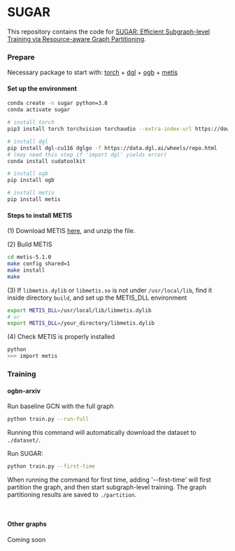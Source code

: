 # SUGAR 
This repository contains the code for [SUGAR: Efficient Subgraph-level Training via Resource-aware Graph Partitioning](https://arxiv.org/abs/2202.00075).

### Prepare
Necessary package to start with: [torch](https://pytorch.org) + [dgl](https://www.dgl.ai/pages/start.html) + [ogb](https://ogb.stanford.edu/docs/home/) + [metis](https://metis.readthedocs.io/en/latest/)
#### Set up the environment
```bash
conda create -n sugar python=3.8
conda activate sugar

# install torch
pip3 install torch torchvision torchaudio --extra-index-url https://download.pytorch.org/whl/cu116

# install dgl
pip install dgl-cu116 dglgo -f https://data.dgl.ai/wheels/repo.html
# (may need this step if 'import dgl' yields error)
conda install cudatoolkit

# install ogb
pip install ogb

# install metis
pip install metis
```

#### Steps to install METIS

(1) Download METIS [here](http://glaros.dtc.umn.edu/gkhome/views/metis), and unzip the file.

(2) Build METIS
```bash
cd metis-5.1.0
make config shared=1
make install
make
```

(3) If ``libmetis.dylib`` or ``libmetis.so`` is not under ``/usr/local/lib``, find it inside directory ``build``,
and set up the METIS_DLL environment
```bash
export METIS_DLL=/usr/local/lib/libmetis.dylib
# or
export METIS_DLL=/your_directory/libmetis.dylib
```

(4) Check METIS is properly installed
```bash
python
>>> import metis
```


### Training
#### ogbn-arxiv
Run baseline GCN with the full graph
```bash
python train.py --run-full
```
Running this command will automatically download the dataset to ``./dataset/``.



Run SUGAR:
```bash
python train.py --first-time 
```
When running the command for first time, adding '--first-time' will first partition the graph, and then start subgraph-level training. 
The graph partitioning results are saved to ``./partition``.

&nbsp;

#### Other graphs
Coming soon